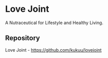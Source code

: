 # Love Joint 
A Nutraceutical  for Lifestyle and Healthy Living.  

## Repository  
Love Joint - https://github.com/kukuu/lovejoint
